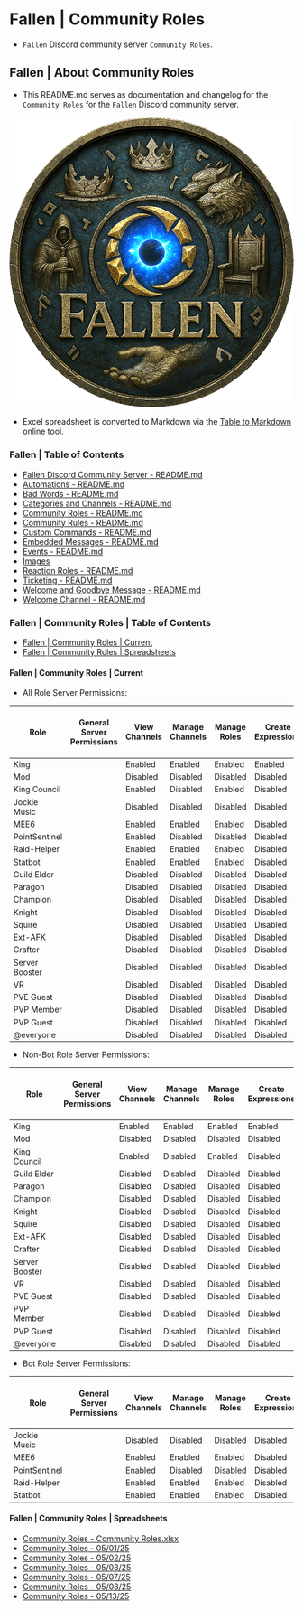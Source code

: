 <!-- omit from toc -->
# Fallen | Community Roles
* `Fallen` Discord community server `Community Roles`.

<!-- omit from toc -->
## Fallen | About Community Roles
* This README.md serves as documentation and changelog for the `Community Roles` for the `Fallen` Discord community server.

![alttext](/Images/Server%20Icons/Fallen%20-%20Server%20Icons%20-%20949x969.png)

* Excel spreadsheet is converted to Markdown via the [Table to Markdown](https://tabletomarkdown.com/) online tool.

<!-- omit from toc -->
### Fallen | Table of Contents
* [Fallen Discord Community Server - README.md](/README.md)
* [Automations - README.md](/Automations/README.md)
* [Bad Words - README.md](/Bad%20Words/README.md)
* [Categories and Channels - README.md](/Categories%20and%20Channels/README.md)
* [Community Roles - README.md](/Community%20Roles/README.md)
* [Community Rules - README.md](/Community%20Rules/README.md)
* [Custom Commands - README.md](/Custom%20Commands/README.md)
* [Embedded Messages - README.md](/Embedded%20Messages/README.md)
* [Events - README.md](/Events/README.md)
* [Images](/Images/)
* [Reaction Roles - README.md](/Reaction%20Roles/README.md)
* [Ticketing - README.md](/Ticketing/README.md)
* [Welcome and Goodbye Message - README.md](/Welcome%20and%20Goodbye%20Message/README.md)
* [Welcome Channel - README.md](/Welcome%20Channel/README.md)

<!-- omit from toc -->
### Fallen | Community Roles | Table of Contents
* [Fallen | Community Roles | Current](#fallen--community-roles--current)
* [Fallen | Community Roles | Spreadsheets](#fallen--community-roles--spreadsheets)

#### Fallen | Community Roles | Current
* All Role Server Permissions:

| Role           | General Server Permissions | View Channels | Manage Channels | Manage Roles | Create Expressions | Manage Expressions | View Audit Log | View Server Insights | Manage Webhooks | Manage Server | Membership Permissions | Create Invite | Change Nickname | Manage Nicknames | Kick, Approve, and Reject Members | Ban Members | Timeout Members | Text Channel Permissions | Send Messages | Send Messages in Threads | Create Public Threads | Create Private Threads | Embed Links | Attach Files | Add Reactions | Use External Emoji | Use External Stickers | Mention @everyone, @here, and All Roles | Manage Messages | Manage Threads | Read Message History | Send Text-to-Speech Messages | Send Voice Messages | Create Polls | Voice Channel Permissions | Connect  | Speak    | Video    | Use Soundboard | Use External Sounds | Use Voice Activity | Priority Speaker | Mute Members | Deafen Members | Move Members | Set Voice Channel Status | Apps Permissions | Use Application Commands | Use Activities | Use External Apps | Stage Channel Permissions | Request to Speak | Events Permissions | Create Events | Manage Events | Advanced Permissions | Administrator |
| -------------- | -------------------------- | ------------- | --------------- | ------------ | ------------------ | ------------------ | -------------- | -------------------- | --------------- | ------------- | ---------------------- | ------------- | --------------- | ---------------- | --------------------------------- | ----------- | --------------- | ------------------------ | ------------- | ------------------------ | --------------------- | ---------------------- | ----------- | ------------ | ------------- | ------------------ | --------------------- | --------------------------------------- | --------------- | -------------- | -------------------- | ---------------------------- | ------------------- | ------------ | ------------------------- | -------- | -------- | -------- | -------------- | ------------------- | ------------------ | ---------------- | ------------ | -------------- | ------------ | ------------------------ | ---------------- | ------------------------ | -------------- | ----------------- | ------------------------- | ---------------- | ------------------ | ------------- | ------------- | -------------------- | ------------- |
| King           |                            | Enabled       | Enabled         | Enabled      | Enabled            | Enabled            | Enabled        | Disabled             | Enabled         | Enabled       |                        | Enabled       | Enabled         | Enabled          | Enabled                           | Enabled     | Enabled         |                          | Enabled       | Enabled                  | Enabled               | Enabled                | Enabled     | Enabled      | Enabled       | Enabled            | Enabled               | Enabled                                 | Enabled         | Enabled        | Enabled              | Enabled                      | Enabled             | Enabled      |                           | Enabled  | Enabled  | Enabled  | Enabled        | Enabled             | Enabled            | Enabled          | Enabled      | Enabled        | Enabled      | Enabled                  |                  | Enabled                  | Enabled        | Enabled           |                           | Disabled         |                    | Enabled       | Enabled       |                      | Enabled       |
| Mod            |                            | Disabled      | Disabled        | Disabled     | Disabled           | Disabled           | Disabled       | Disabled             | Disabled        | Disabled      |                        | Disabled      | Disabled        | Disabled         | Disabled                          | Disabled    | Disabled        |                          | Disabled      | Disabled                 | Disabled              | Disabled               | Disabled    | Disabled     | Disabled      | Disabled           | Disabled              | Disabled                                | Disabled        | Disabled       | Disabled             | Disabled                     | Disabled            | Disabled     |                           | Disabled | Disabled | Disabled | Disabled       | Disabled            | Disabled           | Disabled         | Disabled     | Disabled       | Disabled     | Disabled                 |                  | Disabled                 | Disabled       | Disabled          |                           | Disabled         |                    | Disabled      | Disabled      |                      | Enabled       |
| King Council   |                            | Enabled       | Disabled        | Enabled      | Disabled           | Disabled           | Enabled        | Enabled              | Disabled        | Disabled      |                        | Disabled      | Enabled         | Enabled          | Enabled                           | Disabled    | Enabled         |                          | Enabled       | Enabled                  | Enabled               | Enabled                | Enabled     | Enabled      | Enabled       | Enabled            | Enabled               | Enabled                                 | Enabled         | Enabled        | Enabled              | Disabled                     | Disabled            | Enabled      |                           | Enabled  | Enabled  | Enabled  | Enabled        | Enabled             | Enabled            | Enabled          | Enabled      | Enabled        | Enabled      | Enabled                  |                  | Enabled                  | Enabled        | Disabled          |                           | Enabled          |                    | Enabled       | Enabled       |                      | Disabled      |
| Jockie Music   |                            | Disabled      | Disabled        | Disabled     | Disabled           | Disabled           | Disabled       | Disabled             | Disabled        | Disabled      |                        | Disabled      | Disabled        | Disabled         | Disabled                          | Disabled    | Disabled        |                          | Disabled      | Disabled                 | Disabled              | Disabled               | Disabled    | Disabled     | Disabled      | Disabled           | Disabled              | Disabled                                | Disabled        | Disabled       | Disabled             | Disabled                     | Disabled            | Disabled     |                           | Disabled | Disabled | Disabled | Disabled       | Disabled            | Disabled           | Disabled         | Disabled     | Disabled       | Disabled     | Disabled                 |                  | Disabled                 | Disabled       | Disabled          |                           | Disabled         |                    | Disabled      | Disabled      |                      | Enabled       |
| MEE6           |                            | Enabled       | Enabled         | Enabled      | Disabled           | Enabled            | Enabled        | Disabled             | Enabled         | Enabled       |                        | Enabled       | Disabled        | Disabled         | Enabled                           | Enabled     | Disabled        |                          | Enabled       | Enabled                  | Disabled              | Enabled                | Enabled     | Enabled      | Enabled       | Enabled            | Disabled              | Enabled                                 | Enabled         | Enabled        | Enabled              | Disabled                     | Disabled            | Disabled     |                           | Enabled  | Enabled  | Disabled | Disabled       | Disabled            | Enabled            | Disabled         | Enabled      | Enabled        | Enabled      | Disabled                 |                  | Enabled                  | Disabled       | Disabled          |                           | Disabled         |                    | Disabled      | Disabled      |                      | Enabled       |
| PointSentinel  |                            | Enabled       | Disabled        | Disabled     | Disabled           | Disabled           | Disabled       | Disabled             | Disabled        | Disabled      |                        | Disabled      | Disabled        | Disabled         | Disabled                          | Disabled    | Disabled        |                          | Enabled       | Enabled                  | Enabled               | Enabled                | Enabled     | Enabled      | Disabled      | Disabled           | Disabled              | Disabled                                | Disabled        | Disabled       | Enabled              | Disabled                     | Disabled            | Disabled     |                           | Enabled  | Enabled  | Disabled | Disabled       | Disabled            | Disabled           | Disabled         | Disabled     | Disabled       | Disabled     | Disabled                 |                  | Enabled                  | Disabled       | Disabled          |                           | Disabled         |                    | Disabled      | Disabled      |                      | Enabled       |
| Raid-Helper    |                            | Enabled       | Enabled         | Enabled      | Disabled           | Disabled           | Enabled        | Disabled             | Disabled        | Disabled      |                        | Disabled      | Disabled        | Disabled         | Disabled                          | Disabled    | Disabled        |                          | Enabled       | Enabled                  | Enabled               | Enabled                | Enabled     | Enabled      | Enabled       | Enabled            | Disabled              | Enabled                                 | Enabled         | Enabled        | Enabled              | Disabled                     | Disabled            | Disabled     |                           | Enabled  | Disabled | Disabled | Disabled       | Disabled            | Disabled           | Disabled         | Disabled     | Disabled       | Disabled     | Disabled                 |                  | Enabled                  | Disabled       | Disabled          |                           | Disabled         |                    | Disabled      | Disabled      |                      | Enabled       |
| Statbot        |                            | Enabled       | Enabled         | Enabled      | Disabled           | Disabled           | Disabled       | Disabled             | Disabled        | Disabled      |                        | Disabled      | Disabled        | Disabled         | Disabled                          | Disabled    | Disabled        |                          | Enabled       | Enabled                  | Disabled              | Disabled               | Enabled     | Enabled      | Disabled      | Disabled           | Disabled              | Disabled                                | Disabled        | Disabled       | Enabled              | Disabled                     | Disabled            | Disabled     |                           | Enabled  | Disabled | Disabled | Disabled       | Disabled            | Disabled           | Disabled         | Disabled     | Disabled       | Disabled     | Disabled                 |                  | Disabled                 | Disabled       | Disabled          |                           | Disabled         |                    | Disabled      | Disabled      |                      | Enabled       |
| Guild Elder    |                            | Disabled      | Disabled        | Disabled     | Disabled           | Disabled           | Disabled       | Disabled             | Disabled        | Disabled      |                        | Disabled      | Enabled         | Disabled         | Disabled                          | Disabled    | Disabled        |                          | Disabled      | Disabled                 | Disabled              | Disabled               | Disabled    | Disabled     | Disabled      | Disabled           | Disabled              | Disabled                                | Disabled        | Disabled       | Disabled             | Disabled                     | Disabled            | Disabled     |                           | Disabled | Disabled | Disabled | Disabled       | Disabled            | Disabled           | Disabled         | Disabled     | Disabled       | Disabled     | Disabled                 |                  | Disabled                 | Disabled       | Disabled          |                           | Disabled         |                    | Disabled      | Disabled      |                      | Disabled      |
| Paragon        |                            | Disabled      | Disabled        | Disabled     | Disabled           | Disabled           | Disabled       | Disabled             | Disabled        | Disabled      |                        | Disabled      | Enabled         | Disabled         | Disabled                          | Disabled    | Disabled        |                          | Disabled      | Disabled                 | Disabled              | Disabled               | Disabled    | Disabled     | Disabled      | Disabled           | Disabled              | Disabled                                | Disabled        | Disabled       | Disabled             | Disabled                     | Disabled            | Disabled     |                           | Disabled | Disabled | Disabled | Disabled       | Disabled            | Disabled           | Disabled         | Disabled     | Disabled       | Disabled     | Disabled                 |                  | Disabled                 | Disabled       | Disabled          |                           | Disabled         |                    | Disabled      | Disabled      |                      | Disabled      |
| Champion       |                            | Disabled      | Disabled        | Disabled     | Disabled           | Disabled           | Disabled       | Disabled             | Disabled        | Disabled      |                        | Disabled      | Enabled         | Disabled         | Disabled                          | Disabled    | Disabled        |                          | Disabled      | Disabled                 | Disabled              | Disabled               | Disabled    | Disabled     | Disabled      | Disabled           | Disabled              | Disabled                                | Disabled        | Disabled       | Disabled             | Disabled                     | Disabled            | Disabled     |                           | Disabled | Disabled | Disabled | Disabled       | Disabled            | Disabled           | Disabled         | Disabled     | Disabled       | Disabled     | Disabled                 |                  | Disabled                 | Disabled       | Disabled          |                           | Disabled         |                    | Disabled      | Disabled      |                      | Disabled      |
| Knight         |                            | Disabled      | Disabled        | Disabled     | Disabled           | Disabled           | Disabled       | Disabled             | Disabled        | Disabled      |                        | Disabled      | Enabled         | Disabled         | Disabled                          | Disabled    | Disabled        |                          | Disabled      | Disabled                 | Disabled              | Disabled               | Disabled    | Disabled     | Disabled      | Disabled           | Disabled              | Disabled                                | Disabled        | Disabled       | Disabled             | Disabled                     | Disabled            | Disabled     |                           | Disabled | Disabled | Disabled | Disabled       | Disabled            | Disabled           | Disabled         | Disabled     | Disabled       | Disabled     | Disabled                 |                  | Disabled                 | Disabled       | Disabled          |                           | Disabled         |                    | Disabled      | Disabled      |                      | Disabled      |
| Squire         |                            | Disabled      | Disabled        | Disabled     | Disabled           | Disabled           | Disabled       | Disabled             | Disabled        | Disabled      |                        | Disabled      | Enabled         | Disabled         | Disabled                          | Disabled    | Disabled        |                          | Disabled      | Disabled                 | Disabled              | Disabled               | Disabled    | Disabled     | Disabled      | Disabled           | Disabled              | Disabled                                | Disabled        | Disabled       | Disabled             | Disabled                     | Disabled            | Disabled     |                           | Disabled | Disabled | Disabled | Disabled       | Disabled            | Disabled           | Disabled         | Disabled     | Disabled       | Disabled     | Disabled                 |                  | Disabled                 | Disabled       | Disabled          |                           | Disabled         |                    | Disabled      | Disabled      |                      | Disabled      |
| Ext-AFK        |                            | Disabled      | Disabled        | Disabled     | Disabled           | Disabled           | Disabled       | Disabled             | Disabled        | Disabled      |                        | Disabled      | Enabled         | Disabled         | Disabled                          | Disabled    | Disabled        |                          | Disabled      | Disabled                 | Disabled              | Disabled               | Disabled    | Disabled     | Disabled      | Disabled           | Disabled              | Disabled                                | Disabled        | Disabled       | Disabled             | Disabled                     | Disabled            | Disabled     |                           | Disabled | Disabled | Disabled | Disabled       | Disabled            | Disabled           | Disabled         | Disabled     | Disabled       | Disabled     | Disabled                 |                  | Disabled                 | Disabled       | Disabled          |                           | Disabled         |                    | Disabled      | Disabled      |                      | Disabled      |
| Crafter        |                            | Disabled      | Disabled        | Disabled     | Disabled           | Disabled           | Disabled       | Disabled             | Disabled        | Disabled      |                        | Disabled      | Enabled         | Disabled         | Disabled                          | Disabled    | Disabled        |                          | Disabled      | Disabled                 | Disabled              | Disabled               | Disabled    | Disabled     | Disabled      | Disabled           | Disabled              | Disabled                                | Disabled        | Disabled       | Disabled             | Disabled                     | Disabled            | Disabled     |                           | Disabled | Disabled | Disabled | Disabled       | Disabled            | Disabled           | Disabled         | Disabled     | Disabled       | Disabled     | Disabled                 |                  | Disabled                 | Disabled       | Disabled          |                           | Disabled         |                    | Disabled      | Disabled      |                      | Disabled      |
| Server Booster |                            | Disabled      | Disabled        | Disabled     | Disabled           | Disabled           | Disabled       | Disabled             | Disabled        | Disabled      |                        | Disabled      | Enabled         | Disabled         | Disabled                          | Disabled    | Disabled        |                          | Disabled      | Disabled                 | Disabled              | Disabled               | Disabled    | Disabled     | Disabled      | Disabled           | Disabled              | Disabled                                | Disabled        | Disabled       | Disabled             | Disabled                     | Disabled            | Disabled     |                           | Disabled | Disabled | Disabled | Disabled       | Disabled            | Disabled           | Disabled         | Disabled     | Disabled       | Disabled     | Disabled                 |                  | Disabled                 | Disabled       | Disabled          |                           | Disabled         |                    | Disabled      | Disabled      |                      | Disabled      |
| VR             |                            | Disabled      | Disabled        | Disabled     | Disabled           | Disabled           | Disabled       | Disabled             | Disabled        | Disabled      |                        | Disabled      | Enabled         | Disabled         | Disabled                          | Disabled    | Disabled        |                          | Disabled      | Disabled                 | Disabled              | Disabled               | Disabled    | Disabled     | Disabled      | Disabled           | Disabled              | Disabled                                | Disabled        | Disabled       | Disabled             | Disabled                     | Disabled            | Disabled     |                           | Disabled | Disabled | Disabled | Disabled       | Disabled            | Disabled           | Disabled         | Disabled     | Disabled       | Disabled     | Disabled                 |                  | Disabled                 | Disabled       | Disabled          |                           | Disabled         |                    | Disabled      | Disabled      |                      | Disabled      |
| PVE Guest      |                            | Disabled      | Disabled        | Disabled     | Disabled           | Disabled           | Disabled       | Disabled             | Disabled        | Disabled      |                        | Disabled      | Enabled         | Disabled         | Disabled                          | Disabled    | Disabled        |                          | Disabled      | Disabled                 | Disabled              | Disabled               | Disabled    | Disabled     | Disabled      | Disabled           | Disabled              | Disabled                                | Disabled        | Disabled       | Disabled             | Disabled                     | Disabled            | Disabled     |                           | Disabled | Disabled | Disabled | Disabled       | Disabled            | Disabled           | Disabled         | Disabled     | Disabled       | Disabled     | Disabled                 |                  | Disabled                 | Disabled       | Disabled          |                           | Disabled         |                    | Disabled      | Disabled      |                      | Disabled      |
| PVP Member     |                            | Disabled      | Disabled        | Disabled     | Disabled           | Disabled           | Disabled       | Disabled             | Disabled        | Disabled      |                        | Disabled      | Enabled         | Disabled         | Disabled                          | Disabled    | Disabled        |                          | Disabled      | Disabled                 | Disabled              | Disabled               | Disabled    | Disabled     | Disabled      | Disabled           | Disabled              | Disabled                                | Disabled        | Disabled       | Disabled             | Disabled                     | Disabled            | Disabled     |                           | Disabled | Disabled | Disabled | Disabled       | Disabled            | Disabled           | Disabled         | Disabled     | Disabled       | Disabled     | Disabled                 |                  | Disabled                 | Disabled       | Disabled          |                           | Disabled         |                    | Disabled      | Disabled      |                      | Disabled      |
| PVP Guest      |                            | Disabled      | Disabled        | Disabled     | Disabled           | Disabled           | Disabled       | Disabled             | Disabled        | Disabled      |                        | Disabled      | Enabled         | Disabled         | Disabled                          | Disabled    | Disabled        |                          | Disabled      | Disabled                 | Disabled              | Disabled               | Disabled    | Disabled     | Disabled      | Disabled           | Disabled              | Disabled                                | Disabled        | Disabled       | Disabled             | Disabled                     | Disabled            | Disabled     |                           | Disabled | Disabled | Disabled | Disabled       | Disabled            | Disabled           | Disabled         | Disabled     | Disabled       | Disabled     | Disabled                 |                  | Disabled                 | Disabled       | Disabled          |                           | Disabled         |                    | Disabled      | Disabled      |                      | Disabled      |
| @everyone      |                            | Disabled      | Disabled        | Disabled     | Disabled           | Disabled           | Disabled       | Disabled             | Disabled        | Disabled      |                        | Disabled      | Disabled        | Disabled         | Disabled                          | Disabled    | Disabled        |                          | Disabled      | Disabled                 | Disabled              | Disabled               | Disabled    | Disabled     | Disabled      | Disabled           | Disabled              | Disabled                                | Disabled        | Disabled       | Disabled             | Disabled                     | Disabled            | Disabled     |                           | Disabled | Disabled | Disabled | Disabled       | Disabled            | Disabled           | Disabled         | Disabled     | Disabled       | Disabled     | Disabled                 |                  | Disabled                 | Disabled       | Disabled          |                           | Disabled         |                    | Disabled      | Disabled      |                      | Disabled      |

* Non-Bot Role Server Permissions:

| Role           | General Server Permissions | View Channels | Manage Channels | Manage Roles | Create Expressions | Manage Expressions | View Audit Log | View Server Insights | Manage Webhooks | Manage Server | Membership Permissions | Create Invite | Change Nickname | Manage Nicknames | Kick, Approve, and Reject Members | Ban Members | Timeout Members | Text Channel Permissions | Send Messages | Send Messages in Threads | Create Public Threads | Create Private Threads | Embed Links | Attach Files | Add Reactions | Use External Emoji | Use External Stickers | Mention @everyone, @here, and All Roles | Manage Messages | Manage Threads | Read Message History | Send Text-to-Speech Messages | Send Voice Messages | Create Polls | Voice Channel Permissions | Connect  | Speak    | Video    | Use Soundboard | Use External Sounds | Use Voice Activity | Priority Speaker | Mute Members | Deafen Members | Move Members | Set Voice Channel Status | Apps Permissions | Use Application Commands | Use Activities | Use External Apps | Stage Channel Permissions | Request to Speak | Events Permissions | Create Events | Manage Events | Advanced Permissions | Administrator |
| -------------- | -------------------------- | ------------- | --------------- | ------------ | ------------------ | ------------------ | -------------- | -------------------- | --------------- | ------------- | ---------------------- | ------------- | --------------- | ---------------- | --------------------------------- | ----------- | --------------- | ------------------------ | ------------- | ------------------------ | --------------------- | ---------------------- | ----------- | ------------ | ------------- | ------------------ | --------------------- | --------------------------------------- | --------------- | -------------- | -------------------- | ---------------------------- | ------------------- | ------------ | ------------------------- | -------- | -------- | -------- | -------------- | ------------------- | ------------------ | ---------------- | ------------ | -------------- | ------------ | ------------------------ | ---------------- | ------------------------ | -------------- | ----------------- | ------------------------- | ---------------- | ------------------ | ------------- | ------------- | -------------------- | ------------- |
| King           |                            | Enabled       | Enabled         | Enabled      | Enabled            | Enabled            | Enabled        | Disabled             | Enabled         | Enabled       |                        | Enabled       | Enabled         | Enabled          | Enabled                           | Enabled     | Enabled         |                          | Enabled       | Enabled                  | Enabled               | Enabled                | Enabled     | Enabled      | Enabled       | Enabled            | Enabled               | Enabled                                 | Enabled         | Enabled        | Enabled              | Enabled                      | Enabled             | Enabled      |                           | Enabled  | Enabled  | Enabled  | Enabled        | Enabled             | Enabled            | Enabled          | Enabled      | Enabled        | Enabled      | Enabled                  |                  | Enabled                  | Enabled        | Enabled           |                           | Disabled         |                    | Enabled       | Enabled       |                      | Enabled       |
| Mod            |                            | Disabled      | Disabled        | Disabled     | Disabled           | Disabled           | Disabled       | Disabled             | Disabled        | Disabled      |                        | Disabled      | Disabled        | Disabled         | Disabled                          | Disabled    | Disabled        |                          | Disabled      | Disabled                 | Disabled              | Disabled               | Disabled    | Disabled     | Disabled      | Disabled           | Disabled              | Disabled                                | Disabled        | Disabled       | Disabled             | Disabled                     | Disabled            | Disabled     |                           | Disabled | Disabled | Disabled | Disabled       | Disabled            | Disabled           | Disabled         | Disabled     | Disabled       | Disabled     | Disabled                 |                  | Disabled                 | Disabled       | Disabled          |                           | Disabled         |                    | Disabled      | Disabled      |                      | Enabled       |
| King Council   |                            | Enabled       | Disabled        | Enabled      | Disabled           | Disabled           | Enabled        | Enabled              | Disabled        | Disabled      |                        | Disabled      | Enabled         | Enabled          | Enabled                           | Disabled    | Enabled         |                          | Enabled       | Enabled                  | Enabled               | Enabled                | Enabled     | Enabled      | Enabled       | Enabled            | Enabled               | Enabled                                 | Enabled         | Enabled        | Enabled              | Disabled                     | Disabled            | Enabled      |                           | Enabled  | Enabled  | Enabled  | Enabled        | Enabled             | Enabled            | Enabled          | Enabled      | Enabled        | Enabled      | Enabled                  |                  | Enabled                  | Enabled        | Disabled          |                           | Enabled          |                    | Enabled       | Enabled       |                      | Disabled      |
| Guild Elder    |                            | Disabled      | Disabled        | Disabled     | Disabled           | Disabled           | Disabled       | Disabled             | Disabled        | Disabled      |                        | Disabled      | Enabled         | Disabled         | Disabled                          | Disabled    | Disabled        |                          | Disabled      | Disabled                 | Disabled              | Disabled               | Disabled    | Disabled     | Disabled      | Disabled           | Disabled              | Disabled                                | Disabled        | Disabled       | Disabled             | Disabled                     | Disabled            | Disabled     |                           | Disabled | Disabled | Disabled | Disabled       | Disabled            | Disabled           | Disabled         | Disabled     | Disabled       | Disabled     | Disabled                 |                  | Disabled                 | Disabled       | Disabled          |                           | Disabled         |                    | Disabled      | Disabled      |                      | Disabled      |
| Paragon        |                            | Disabled      | Disabled        | Disabled     | Disabled           | Disabled           | Disabled       | Disabled             | Disabled        | Disabled      |                        | Disabled      | Enabled         | Disabled         | Disabled                          | Disabled    | Disabled        |                          | Disabled      | Disabled                 | Disabled              | Disabled               | Disabled    | Disabled     | Disabled      | Disabled           | Disabled              | Disabled                                | Disabled        | Disabled       | Disabled             | Disabled                     | Disabled            | Disabled     |                           | Disabled | Disabled | Disabled | Disabled       | Disabled            | Disabled           | Disabled         | Disabled     | Disabled       | Disabled     | Disabled                 |                  | Disabled                 | Disabled       | Disabled          |                           | Disabled         |                    | Disabled      | Disabled      |                      | Disabled      |
| Champion       |                            | Disabled      | Disabled        | Disabled     | Disabled           | Disabled           | Disabled       | Disabled             | Disabled        | Disabled      |                        | Disabled      | Enabled         | Disabled         | Disabled                          | Disabled    | Disabled        |                          | Disabled      | Disabled                 | Disabled              | Disabled               | Disabled    | Disabled     | Disabled      | Disabled           | Disabled              | Disabled                                | Disabled        | Disabled       | Disabled             | Disabled                     | Disabled            | Disabled     |                           | Disabled | Disabled | Disabled | Disabled       | Disabled            | Disabled           | Disabled         | Disabled     | Disabled       | Disabled     | Disabled                 |                  | Disabled                 | Disabled       | Disabled          |                           | Disabled         |                    | Disabled      | Disabled      |                      | Disabled      |
| Knight         |                            | Disabled      | Disabled        | Disabled     | Disabled           | Disabled           | Disabled       | Disabled             | Disabled        | Disabled      |                        | Disabled      | Enabled         | Disabled         | Disabled                          | Disabled    | Disabled        |                          | Disabled      | Disabled                 | Disabled              | Disabled               | Disabled    | Disabled     | Disabled      | Disabled           | Disabled              | Disabled                                | Disabled        | Disabled       | Disabled             | Disabled                     | Disabled            | Disabled     |                           | Disabled | Disabled | Disabled | Disabled       | Disabled            | Disabled           | Disabled         | Disabled     | Disabled       | Disabled     | Disabled                 |                  | Disabled                 | Disabled       | Disabled          |                           | Disabled         |                    | Disabled      | Disabled      |                      | Disabled      |
| Squire         |                            | Disabled      | Disabled        | Disabled     | Disabled           | Disabled           | Disabled       | Disabled             | Disabled        | Disabled      |                        | Disabled      | Enabled         | Disabled         | Disabled                          | Disabled    | Disabled        |                          | Disabled      | Disabled                 | Disabled              | Disabled               | Disabled    | Disabled     | Disabled      | Disabled           | Disabled              | Disabled                                | Disabled        | Disabled       | Disabled             | Disabled                     | Disabled            | Disabled     |                           | Disabled | Disabled | Disabled | Disabled       | Disabled            | Disabled           | Disabled         | Disabled     | Disabled       | Disabled     | Disabled                 |                  | Disabled                 | Disabled       | Disabled          |                           | Disabled         |                    | Disabled      | Disabled      |                      | Disabled      |
| Ext-AFK        |                            | Disabled      | Disabled        | Disabled     | Disabled           | Disabled           | Disabled       | Disabled             | Disabled        | Disabled      |                        | Disabled      | Enabled         | Disabled         | Disabled                          | Disabled    | Disabled        |                          | Disabled      | Disabled                 | Disabled              | Disabled               | Disabled    | Disabled     | Disabled      | Disabled           | Disabled              | Disabled                                | Disabled        | Disabled       | Disabled             | Disabled                     | Disabled            | Disabled     |                           | Disabled | Disabled | Disabled | Disabled       | Disabled            | Disabled           | Disabled         | Disabled     | Disabled       | Disabled     | Disabled                 |                  | Disabled                 | Disabled       | Disabled          |                           | Disabled         |                    | Disabled      | Disabled      |                      | Disabled      |
| Crafter        |                            | Disabled      | Disabled        | Disabled     | Disabled           | Disabled           | Disabled       | Disabled             | Disabled        | Disabled      |                        | Disabled      | Enabled         | Disabled         | Disabled                          | Disabled    | Disabled        |                          | Disabled      | Disabled                 | Disabled              | Disabled               | Disabled    | Disabled     | Disabled      | Disabled           | Disabled              | Disabled                                | Disabled        | Disabled       | Disabled             | Disabled                     | Disabled            | Disabled     |                           | Disabled | Disabled | Disabled | Disabled       | Disabled            | Disabled           | Disabled         | Disabled     | Disabled       | Disabled     | Disabled                 |                  | Disabled                 | Disabled       | Disabled          |                           | Disabled         |                    | Disabled      | Disabled      |                      | Disabled      |
| Server Booster |                            | Disabled      | Disabled        | Disabled     | Disabled           | Disabled           | Disabled       | Disabled             | Disabled        | Disabled      |                        | Disabled      | Enabled         | Disabled         | Disabled                          | Disabled    | Disabled        |                          | Disabled      | Disabled                 | Disabled              | Disabled               | Disabled    | Disabled     | Disabled      | Disabled           | Disabled              | Disabled                                | Disabled        | Disabled       | Disabled             | Disabled                     | Disabled            | Disabled     |                           | Disabled | Disabled | Disabled | Disabled       | Disabled            | Disabled           | Disabled         | Disabled     | Disabled       | Disabled     | Disabled                 |                  | Disabled                 | Disabled       | Disabled          |                           | Disabled         |                    | Disabled      | Disabled      |                      | Disabled      |
| VR             |                            | Disabled      | Disabled        | Disabled     | Disabled           | Disabled           | Disabled       | Disabled             | Disabled        | Disabled      |                        | Disabled      | Enabled         | Disabled         | Disabled                          | Disabled    | Disabled        |                          | Disabled      | Disabled                 | Disabled              | Disabled               | Disabled    | Disabled     | Disabled      | Disabled           | Disabled              | Disabled                                | Disabled        | Disabled       | Disabled             | Disabled                     | Disabled            | Disabled     |                           | Disabled | Disabled | Disabled | Disabled       | Disabled            | Disabled           | Disabled         | Disabled     | Disabled       | Disabled     | Disabled                 |                  | Disabled                 | Disabled       | Disabled          |                           | Disabled         |                    | Disabled      | Disabled      |                      | Disabled      |
| PVE Guest      |                            | Disabled      | Disabled        | Disabled     | Disabled           | Disabled           | Disabled       | Disabled             | Disabled        | Disabled      |                        | Disabled      | Enabled         | Disabled         | Disabled                          | Disabled    | Disabled        |                          | Disabled      | Disabled                 | Disabled              | Disabled               | Disabled    | Disabled     | Disabled      | Disabled           | Disabled              | Disabled                                | Disabled        | Disabled       | Disabled             | Disabled                     | Disabled            | Disabled     |                           | Disabled | Disabled | Disabled | Disabled       | Disabled            | Disabled           | Disabled         | Disabled     | Disabled       | Disabled     | Disabled                 |                  | Disabled                 | Disabled       | Disabled          |                           | Disabled         |                    | Disabled      | Disabled      |                      | Disabled      |
| PVP Member     |                            | Disabled      | Disabled        | Disabled     | Disabled           | Disabled           | Disabled       | Disabled             | Disabled        | Disabled      |                        | Disabled      | Enabled         | Disabled         | Disabled                          | Disabled    | Disabled        |                          | Disabled      | Disabled                 | Disabled              | Disabled               | Disabled    | Disabled     | Disabled      | Disabled           | Disabled              | Disabled                                | Disabled        | Disabled       | Disabled             | Disabled                     | Disabled            | Disabled     |                           | Disabled | Disabled | Disabled | Disabled       | Disabled            | Disabled           | Disabled         | Disabled     | Disabled       | Disabled     | Disabled                 |                  | Disabled                 | Disabled       | Disabled          |                           | Disabled         |                    | Disabled      | Disabled      |                      | Disabled      |
| PVP Guest      |                            | Disabled      | Disabled        | Disabled     | Disabled           | Disabled           | Disabled       | Disabled             | Disabled        | Disabled      |                        | Disabled      | Enabled         | Disabled         | Disabled                          | Disabled    | Disabled        |                          | Disabled      | Disabled                 | Disabled              | Disabled               | Disabled    | Disabled     | Disabled      | Disabled           | Disabled              | Disabled                                | Disabled        | Disabled       | Disabled             | Disabled                     | Disabled            | Disabled     |                           | Disabled | Disabled | Disabled | Disabled       | Disabled            | Disabled           | Disabled         | Disabled     | Disabled       | Disabled     | Disabled                 |                  | Disabled                 | Disabled       | Disabled          |                           | Disabled         |                    | Disabled      | Disabled      |                      | Disabled      |
| @everyone      |                            | Disabled      | Disabled        | Disabled     | Disabled           | Disabled           | Disabled       | Disabled             | Disabled        | Disabled      |                        | Disabled      | Disabled        | Disabled         | Disabled                          | Disabled    | Disabled        |                          | Disabled      | Disabled                 | Disabled              | Disabled               | Disabled    | Disabled     | Disabled      | Disabled           | Disabled              | Disabled                                | Disabled        | Disabled       | Disabled             | Disabled                     | Disabled            | Disabled     |                           | Disabled | Disabled | Disabled | Disabled       | Disabled            | Disabled           | Disabled         | Disabled     | Disabled       | Disabled     | Disabled                 |                  | Disabled                 | Disabled       | Disabled          |                           | Disabled         |                    | Disabled      | Disabled      |                      | Disabled      |

* Bot Role Server Permissions:

| Role           | General Server Permissions | View Channels | Manage Channels | Manage Roles | Create Expressions | Manage Expressions | View Audit Log | View Server Insights | Manage Webhooks | Manage Server | Membership Permissions | Create Invite | Change Nickname | Manage Nicknames | Kick, Approve, and Reject Members | Ban Members | Timeout Members | Text Channel Permissions | Send Messages | Send Messages in Threads | Create Public Threads | Create Private Threads | Embed Links | Attach Files | Add Reactions | Use External Emoji | Use External Stickers | Mention @everyone, @here, and All Roles | Manage Messages | Manage Threads | Read Message History | Send Text-to-Speech Messages | Send Voice Messages | Create Polls | Voice Channel Permissions | Connect  | Speak    | Video    | Use Soundboard | Use External Sounds | Use Voice Activity | Priority Speaker | Mute Members | Deafen Members | Move Members | Set Voice Channel Status | Apps Permissions | Use Application Commands | Use Activities | Use External Apps | Stage Channel Permissions | Request to Speak | Events Permissions | Create Events | Manage Events | Advanced Permissions | Administrator |
| -------------- | -------------------------- | ------------- | --------------- | ------------ | ------------------ | ------------------ | -------------- | -------------------- | --------------- | ------------- | ---------------------- | ------------- | --------------- | ---------------- | --------------------------------- | ----------- | --------------- | ------------------------ | ------------- | ------------------------ | --------------------- | ---------------------- | ----------- | ------------ | ------------- | ------------------ | --------------------- | --------------------------------------- | --------------- | -------------- | -------------------- | ---------------------------- | ------------------- | ------------ | ------------------------- | -------- | -------- | -------- | -------------- | ------------------- | ------------------ | ---------------- | ------------ | -------------- | ------------ | ------------------------ | ---------------- | ------------------------ | -------------- | ----------------- | ------------------------- | ---------------- | ------------------ | ------------- | ------------- | -------------------- | ------------- |
| Jockie Music   |                            | Disabled      | Disabled        | Disabled     | Disabled           | Disabled           | Disabled       | Disabled             | Disabled        | Disabled      |                        | Disabled      | Disabled        | Disabled         | Disabled                          | Disabled    | Disabled        |                          | Disabled      | Disabled                 | Disabled              | Disabled               | Disabled    | Disabled     | Disabled      | Disabled           | Disabled              | Disabled                                | Disabled        | Disabled       | Disabled             | Disabled                     | Disabled            | Disabled     |                           | Disabled | Disabled | Disabled | Disabled       | Disabled            | Disabled           | Disabled         | Disabled     | Disabled       | Disabled     | Disabled                 |                  | Disabled                 | Disabled       | Disabled          |                           | Disabled         |                    | Disabled      | Disabled      |                      | Enabled       |
| MEE6           |                            | Enabled       | Enabled         | Enabled      | Disabled           | Enabled            | Enabled        | Disabled             | Enabled         | Enabled       |                        | Enabled       | Disabled        | Disabled         | Enabled                           | Enabled     | Disabled        |                          | Enabled       | Enabled                  | Disabled              | Enabled                | Enabled     | Enabled      | Enabled       | Enabled            | Disabled              | Enabled                                 | Enabled         | Enabled        | Enabled              | Disabled                     | Disabled            | Disabled     |                           | Enabled  | Enabled  | Disabled | Disabled       | Disabled            | Enabled            | Disabled         | Enabled      | Enabled        | Enabled      | Disabled                 |                  | Enabled                  | Disabled       | Disabled          |                           | Disabled         |                    | Disabled      | Disabled      |                      | Enabled       |
| PointSentinel  |                            | Enabled       | Disabled        | Disabled     | Disabled           | Disabled           | Disabled       | Disabled             | Disabled        | Disabled      |                        | Disabled      | Disabled        | Disabled         | Disabled                          | Disabled    | Disabled        |                          | Enabled       | Enabled                  | Enabled               | Enabled                | Enabled     | Enabled      | Disabled      | Disabled           | Disabled              | Disabled                                | Disabled        | Disabled       | Enabled              | Disabled                     | Disabled            | Disabled     |                           | Enabled  | Enabled  | Disabled | Disabled       | Disabled            | Disabled           | Disabled         | Disabled     | Disabled       | Disabled     | Disabled                 |                  | Enabled                  | Disabled       | Disabled          |                           | Disabled         |                    | Disabled      | Disabled      |                      | Enabled       |
| Raid-Helper    |                            | Enabled       | Enabled         | Enabled      | Disabled           | Disabled           | Enabled        | Disabled             | Disabled        | Disabled      |                        | Disabled      | Disabled        | Disabled         | Disabled                          | Disabled    | Disabled        |                          | Enabled       | Enabled                  | Enabled               | Enabled                | Enabled     | Enabled      | Enabled       | Enabled            | Disabled              | Enabled                                 | Enabled         | Enabled        | Enabled              | Disabled                     | Disabled            | Disabled     |                           | Enabled  | Disabled | Disabled | Disabled       | Disabled            | Disabled           | Disabled         | Disabled     | Disabled       | Disabled     | Disabled                 |                  | Enabled                  | Disabled       | Disabled          |                           | Disabled         |                    | Disabled      | Disabled      |                      | Enabled       |
| Statbot        |                            | Enabled       | Enabled         | Enabled      | Disabled           | Disabled           | Disabled       | Disabled             | Disabled        | Disabled      |                        | Disabled      | Disabled        | Disabled         | Disabled                          | Disabled    | Disabled        |                          | Enabled       | Enabled                  | Disabled              | Disabled               | Enabled     | Enabled      | Disabled      | Disabled           | Disabled              | Disabled                                | Disabled        | Disabled       | Enabled              | Disabled                     | Disabled            | Disabled     |                           | Enabled  | Disabled | Disabled | Disabled       | Disabled            | Disabled           | Disabled         | Disabled     | Disabled       | Disabled     | Disabled                 |                  | Disabled                 | Disabled       | Disabled          |                           | Disabled         |                    | Disabled      | Disabled      |                      | Enabled       |

#### Fallen | Community Roles | Spreadsheets
* [Community Roles - Community Roles.xlsx](/Community%20Roles/Community%20Roles.xlsx)
* [Community Roles - 05/01/25](/Community%20Roles/Community%20Roles%20-%20050125.csv)
* [Community Roles - 05/02/25](/Community%20Roles/Community%20Roles%20-%20050125.csv)
* [Community Roles - 05/03/25](/Community%20Roles/Community%20Roles%20-%20050325.csv)
* [Community Roles - 05/07/25](/Community%20Roles/Community%20Roles%20-%20050725.csv)
* [Community Roles - 05/08/25](/Community%20Roles/Community%20Roles%20-%20050825.csv)
* [Community Roles - 05/13/25](/Community%20Roles/Community%20Roles%20-%20051325.csv)